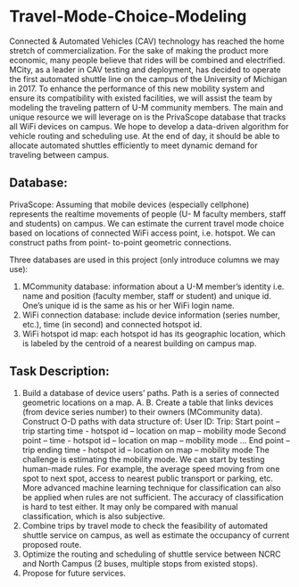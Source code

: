 # Travel-Mode-Choice-Modeling
Connected & Automated Vehicles (CAV) technology has reached the home stretch of commercialization. For the sake of making the product more economic, many people believe that rides will be combined and electrified. MCity, as a leader in CAV testing and deployment, has decided to operate the first automated shuttle line on the campus of the University of Michigan in 2017. To enhance the performance of this new mobility system and ensure its compatibility with existed facilities, we will assist the team by modeling the traveling pattern of U-M community members. The main and unique resource we will leverage on is the PrivaScope database that tracks all WiFi devices on campus. We hope to develop a data-driven algorithm for vehicle routing and scheduling use. At the end of day, it should be able to allocate automated shuttles efficiently to meet dynamic demand for traveling between campus.

## Database:
PrivaScope:
Assuming that mobile devices (especially cellphone) represents the realtime movements of people (U- M faculty members, staff and students) on campus. We can estimate the current travel mode choice based on locations of connected WiFi access point, i.e. hotspot. We can construct paths from point- to-point geometric connections.

Three databases are used in this project (only introduce columns we may use):
1. MCommunity database: information about a U-M member’s identity i.e. name and position (faculty member, staff or student) and unique id. One’s unique id is the same as his or her WiFi login name.
2. WiFi connection database: include device information (series number, etc.), time (in second) and connected hotspot id.
3. WiFi hotspot id map: each hotspot id has its geographic location, which is labeled by the centroid of a nearest building on campus map.

## Task Description:
1. Build a database of device users’ paths.
Path is a series of connected geometric locations on a map.
A.
B.
Create a table that links devices (from device series number) to their owners (MCommunity data).
Construct O-D paths with data structure of: User ID:
Trip:
Start point – trip starting time - hotspot id – location on map – mobility mode Second point – time - hotspot id – location on map – mobility mode
...
End point – trip ending time - hotspot id – location on map – mobility mode
The challenge is estimating the mobility mode. We can start by testing human-made rules. For example, the average speed moving from one spot to next spot, access to nearest public transport or parking, etc. More advanced machine learning technique for classification can also be applied when rules are not sufficient.
The accuracy of classification is hard to test either. It may only be compared with manual classification, which is also subjective.
2. Combine trips by travel mode to check the feasibility of automated shuttle service on campus, as well as estimate the occupancy of current proposed route.
3. Optimize the routing and scheduling of shuttle service between NCRC and North Campus (2 buses, multiple stops from existed stops).
4. Propose for future services.
